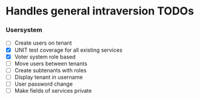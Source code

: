 # Handles general intraversion TODOs

### Usersystem

- [ ] Create users on tenant
- [x] UNIT test coverage for all existing services
- [x] Voter system role based
- [ ] Move users between tenants
- [ ] Create subtenants with roles
- [ ] Display tenant in username
- [ ] User password change
- [ ] Make fields of services private